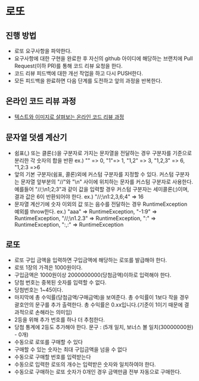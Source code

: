 # 로또
## 진행 방법
* 로또 요구사항을 파악한다.
* 요구사항에 대한 구현을 완료한 후 자신의 github 아이디에 해당하는 브랜치에 Pull Request(이하 PR)를 통해 코드 리뷰 요청을 한다.
* 코드 리뷰 피드백에 대한 개선 작업을 하고 다시 PUSH한다.
* 모든 피드백을 완료하면 다음 단계를 도전하고 앞의 과정을 반복한다.

## 온라인 코드 리뷰 과정
* [텍스트와 이미지로 살펴보는 온라인 코드 리뷰 과정](https://github.com/next-step/nextstep-docs/tree/master/codereview)


## 문자열 덧셈 계산기
* 쉼표(,) 또는 클론(:)을 구분자로 가지는 문자열을 전달하는 경우 구분자를 기준으로 분리한 각 숫자의 합을 반환
ex.) "" => 0, "1"=> 1, "1,2" => 3, "1,2,3" => 6, "1,2:3 =>6
* 앞의 기본 구분자(쉼표, 콜론)외에 커스텀 구분자를 지정할 수 있다. 커스텀 구분자는 문자열 앞부분의 "//"와 "\n" 사이에 위치하는 문자를 커스텀 구분자로 사용한다. 
예를들어 "//;\n1;2;3"과 같이 값을 입력할 경우 커스텀 구분자는 세미콜론(;)이며, 결과 값은 6이 반환되어야 한다.
ex.) "//;\n1:2,3,6;4" => 16
* 문자열 계산기에 숫자 이외의 값 또는 음수를 전달하는 경우 RuntimeException 예외를 throw한다.
ex.) "aaa" => RuntimeException, "-1:9" => RuntimeException, "//;\n1.2.3" => RuntimeException, ":" => RuntimeException,
":,:" => RuntimeException

## 로또
* 로또 구입 금액을 입력하면 구입금액에 해당하는 로또를 발급해야 한다.
* 로또 1장의 가격은 1000원이다.
* 구입금액은 1000원이상 2000000000(당첨금액)이하로 입력해야 한다.
* 당첨 번호는 중복된 숫자를 입력할 수 없다.
* 당첨번호는 1~45이다.
* 마지막에 총 수익률(당첨금액/구매금액)을 보여준다. 총 수익률이 1보다 작을 경우 괄호안의 문구를 추가 출력한다.
총 수익률은 0.xx입니다.(기준이 1이기 때문에 결과적으로 손해라는 의미임)
* 2등을 위해 추가 번호를 하나 더 추첨한다.
* 당첨 통계에 2등도 추가해야 한다. 문구 : (5개 일치, 보너스 볼 일치(30000000원) - 0개)
* 수동으로 로또를 구매할 수 있다
* 구매할 수 있는 숫자는 최대 구입금액을 넘을 수 없다
* 수동으로 구매할 번호를 입력받는다
* 수동으로 입력한 로또의 개수는 입력받은 숫자와 일치하여야 한다.
* 수동으로 구매하는 로또 숫자가 0개인 경우 금액만큼 전부 자동으로 구매한다.